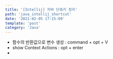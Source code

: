 ```yaml
---
title: '[Intellij] 자바 단축키 정리'
path: 'java_intellij_shortcut'
date: '2021-02-05 17:15:09'
template: 'post'
category: 'Java'
---
```


* 함수의 반환값으로 변수 생성 : command + opt + V
* show Context Actions : opt + enter
* 
